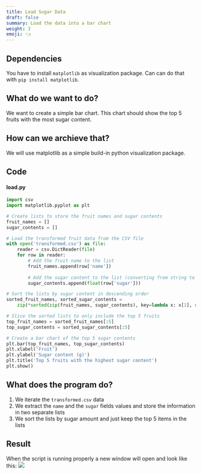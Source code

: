 ```yaml
---
title: Load Sugar Data
draft: false
summary: Load the data into a bar chart
weight: 3
emoji: 👈
---
```


## Dependencies
You have to install `matplotlib` as visualization package. Can can do that with `pip install matplotlib`.

## What do we want to do?
We want to create a simple bar chart. This chart should show the top 5 fruits with the most sugar content.

## How can we archieve that?
We will use matplotlib as a simple build-in python visualization package.


## Code

#### load.py
```python {.myclass}
import csv
import matplotlib.pyplot as plt

# Create lists to store the fruit names and sugar contents
fruit_names = []
sugar_contents = []

# Load the transformed fruit data from the CSV file
with open('transformed.csv') as file:
    reader = csv.DictReader(file)
    for row in reader:
        # Add the fruit name to the list
        fruit_names.append(row['name'])
        
        # Add the sugar content to the list (converting from string to float)
        sugar_contents.append(float(row['sugar']))

# Sort the lists by sugar content in descending order
sorted_fruit_names, sorted_sugar_contents = 
    zip(*sorted(zip(fruit_names, sugar_contents), key=lambda x: x[1], reverse=True))

# Slice the sorted lists to only include the top 5 fruits
top_fruit_names = sorted_fruit_names[:5]
top_sugar_contents = sorted_sugar_contents[:5]

# Create a bar chart of the top 5 sugar contents
plt.bar(top_fruit_names, top_sugar_contents)
plt.xlabel('Fruit')
plt.ylabel('Sugar content (g)')
plt.title('Top 5 fruits with the highest sugar content')
plt.show()
```

## What does the program do?
1. We iterate the `transformed.csv` data
2. We extract the `name` and the `sugar` fields values and store the information in two separate lists
3. We sort the lists by sugar amount and just keep the top 5 items in the lists 

## Result
When the script is running properly a new window will open and look like this:
<img src="/projects/001-fruit-sugar/img/fruit_sugar.svg"/>